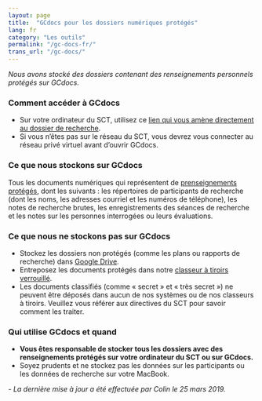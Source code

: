 ```yaml
---
layout: page
title:  "GCdocs pour les dossiers numériques protégés"
lang: fr
category: "Les outils"
permalink: "/gc-docs-fr/"
trans_url: "/gc-docs/"
---
```


*Nous avons stocké des dossiers contenant des renseignements personnels protégés sur GCdocs.*

### Comment accéder à GCdocs
- Sur votre ordinateur du SCT, utilisez ce [lien qui vous amène directement au dossier de recherche](https://gcdocsp.tbssct.local/gcdocs/llisapi.dll?func=ll&objId=34800438&objAction=browse).
- Si vous n’êtes pas sur le réseau du SCT, vous devrez vous connecter au réseau privé virtuel avant d’ouvrir GCdocs.

### Ce que nous stockons sur GCdocs
Tous les documents numériques qui représentent de [prenseignements protégés]({{site.baseurl}}/protection-des-renseignements-personnels), dont les suivants : les répertoires de participants de recherche (dont les noms, les adresses courriel et les numéros de téléphone), les notes de recherche brutes, les enregistrements des séances de recherche et les notes sur les personnes interrogées ou leurs évaluations.

### Ce que nous ne stockons pas sur GCdocs
- Stockez les dossiers non protégés (comme les plans ou rapports de recherche) dans [Google Drive]({{site.baseurl}}/google-drive-fr).
- Entreposez les documents protégés dans notre [classeur à tiroirs verrouillé]({{site.baseurl}}/classeur-a-tiroirs-protege).
- Les documents classifiés (comme « secret » et « très secret ») ne peuvent être déposés dans aucun de nos systèmes ou de nos classeurs à tiroirs. Veuillez vous référer aux directives du SCT pour savoir comment les traiter.

### Qui utilise GCdocs et quand
- **Vous êtes responsable de stocker tous les dossiers avec des renseignements protégés sur votre ordinateur du SCT ou sur GCdocs.**
- Soyez prudents et ne stockez pas les données sur les participants ou les données de recherche sur votre MacBook.

_- La dernière mise à jour a été effectuée par Colin le 25 mars 2019._
